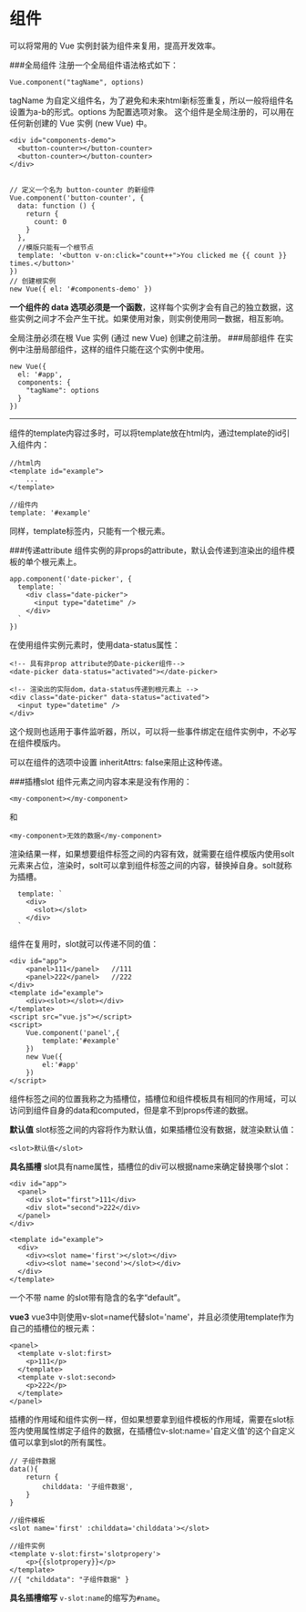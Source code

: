 组件
===================
可以将常用的 Vue 实例封装为组件来复用，提高开发效率。

###全局组件
注册一个全局组件语法格式如下：

    Vue.component("tagName", options)
tagName 为自定义组件名，为了避免和未来html新标签重复，所以一般将组件名设置为a-b的形式。options 为配置选项对象。
这个组件是全局注册的，可以用在任何新创建的 Vue 实例 (new Vue) 中。

    <div id="components-demo">
      <button-counter></button-counter>
      <button-counter></button-counter>
    </div>
    
    
    // 定义一个名为 button-counter 的新组件
    Vue.component('button-counter', {
      data: function () {
        return {
          count: 0
        }
      },
      //模版只能有一个根节点
      template: '<button v-on:click="count++">You clicked me {{ count }} times.</button>'
    })
    // 创建根实例
    new Vue({ el: '#components-demo' })
**一个组件的 data 选项必须是一个函数**，这样每个实例才会有自己的独立数据，这些实例之间才不会产生干扰。如果使用对象，则实例使用同一数据，相互影响。

全局注册必须在根 Vue 实例 (通过 new Vue) 创建之前注册。
###局部组件
在实例中注册局部组件，这样的组件只能在这个实例中使用。

    new Vue({
      el: '#app',
      components: {
        "tagName": options
      }
    })
    
---    
组件的template内容过多时，可以将template放在html内，通过template的id引入组件内：

    //html内
    <template id="example">
		...
	</template>
   
    //组件内
    template: '#example'

同样，template标签内，只能有一个根元素。

###传递attribute
组件实例的非props的attribute，默认会传递到渲染出的组件模板的单个根元素上。
```
app.component('date-picker', {
  template: `
    <div class="date-picker">
      <input type="datetime" />
    </div>
  `
})
```
在使用组件实例元素时，使用data-status属性：
```
<!-- 具有非prop attribute的Date-picker组件-->
<date-picker data-status="activated"></date-picker>

<!-- 渲染出的实际dom，data-status传递到根元素上 -->
<div class="date-picker" data-status="activated">
  <input type="datetime" />
</div>
```
这个规则也适用于事件监听器，所以，可以将一些事件绑定在组件实例中，不必写在组件模版内。

可以在组件的选项中设置 inheritAttrs: false来阻止这种传递。

###插槽slot
组件元素之间内容本来是没有作用的：
```
<my-component></my-component>
```
和
```
<my-component>无效的数据</my-component>
```
渲染结果一样，如果想要组件标签之间的内容有效，就需要在组件模版内使用solt元素来占位，渲染时，solt可以拿到组件标签之间的内容，替换掉自身。solt就称为插槽。
```
  template: `
    <div>
      <slot></slot>
    </div>
  `
```  
组件在复用时，slot就可以传递不同的值：

	<div id="app">
		<panel>111</panel>   //111
		<panel>222</panel>   //222
	</div>
	<template id="example">
		<div><slot></slot></div>
	</template>
	<script src="vue.js"></script>
	<script>
		Vue.component('panel',{
			template:'#example'
		})
		new Vue({
			el:'#app'
		})
	</script>

组件标签之间的位置我称之为插槽位，插槽位和组件模板具有相同的作用域，可以访问到组件自身的data和computed，但是拿不到props传递的数据。

**默认值**
slot标签之间的内容将作为默认值，如果插槽位没有数据，就渲染默认值：
```
<slot>默认值</slot>
```

**具名插槽** 
slot具有name属性，插槽位的div可以根据name来确定替换哪个slot：
```
<div id="app">
  <panel>
    <div slot="first">111</div>
    <div slot="second">222</div>
  </panel>
</div>

<template id="example">
  <div>
    <div><slot name='first'></slot></div>
    <div><slot name='second'></slot></div>
  </div>
</template>
```
一个不带 name 的slot带有隐含的名字“default”。

**vue3**
vue3中则使用v-slot=name代替slot='name'，并且必须使用template作为自己的插槽位的根元素：
```
<panel>
  <template v-slot:first>
    <p>111</p>
  </template>
  <template v-slot:second>
    <p>222</p>
  </template>  
</panel>  
```
插槽的作用域和组件实例一样，但如果想要拿到组件模板的作用域，需要在slot标签内使用属性绑定子组件的数据，在插槽位v-slot:name='自定义值'的这个自定义值可以拿到slot的所有属性。
```
// 子组件数据
data(){
    return {
        childdata: '子组件数据',
    }
}

//组件模板
<slot name='first' :childdata='childdata'></slot>

//组件实例
<template v-slot:first='slotpropery'>
    <p>{{slotpropery}}</p>
</template> 
//{ "childdata": "子组件数据" }
```
**具名插槽缩写**
`v-slot:name`的缩写为`#name`。
